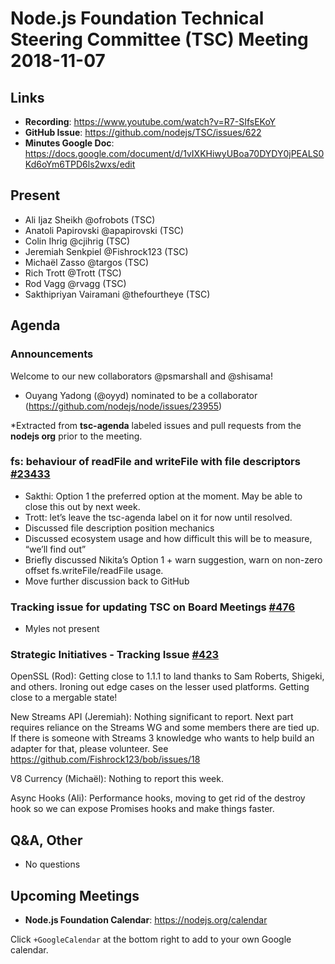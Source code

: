 # Node.js Foundation Technical Steering Committee (TSC) Meeting 2018-11-07

## Links

* **Recording**: https://www.youtube.com/watch?v=R7-SIfsEKoY
* **GitHub Issue**: https://github.com/nodejs/TSC/issues/622
* **Minutes Google Doc**: https://docs.google.com/document/d/1vIXKHiwyUBoa70DYDY0jPEALS0Kd6oYm6TPD6ls2wxs/edit

## Present

* Ali Ijaz Sheikh @ofrobots (TSC)
* Anatoli Papirovski @apapirovski (TSC)
* Colin Ihrig @cjihrig (TSC)
* Jeremiah Senkpiel @Fishrock123 (TSC)
* Michaël Zasso @targos (TSC)
* Rich Trott @Trott (TSC)
* Rod Vagg @rvagg (TSC)
* Sakthipriyan Vairamani @thefourtheye (TSC)

## Agenda

### Announcements

Welcome to our new collaborators @psmarshall and @shisama!

* Ouyang Yadong (@oyyd) nominated to be a collaborator (https://github.com/nodejs/node/issues/23955)

*Extracted from **tsc-agenda** labeled issues and pull requests from the **nodejs org** prior to the meeting.

### fs: behaviour of readFile and writeFile with file descriptors [#23433](https://github.com/nodejs/node/issues/23433)

* Sakthi: Option 1 the preferred option at the moment. May be able to close this out by next week.
* Trott: let’s leave the tsc-agenda label on it for now until resolved.
* Discussed file description position mechanics
* Discussed ecosystem usage and how difficult this will be to measure, “we’ll find out”
* Briefly discussed Nikita’s Option 1 + warn suggestion, warn on non-zero offset fs.writeFile/readFile usage.
* Move further discussion back to GitHub

### Tracking issue for updating TSC on Board Meetings [#476](https://github.com/nodejs/TSC/issues/476)

* Myles not present

### Strategic Initiatives - Tracking Issue [#423](https://github.com/nodejs/TSC/issues/423)

OpenSSL (Rod): Getting close to 1.1.1 to land thanks to Sam Roberts, Shigeki, and others. Ironing out edge cases on the lesser used platforms. Getting close to a mergable state!

New Streams API (Jeremiah): Nothing significant to report. Next part requires reliance on the Streams WG and some members there are tied up. If there is someone with Streams 3 knowledge who wants to help build an adapter for that, please volunteer. See https://github.com/Fishrock123/bob/issues/18

V8 Currency (Michaël): Nothing to report this week.

Async Hooks (Ali): Performance hooks, moving to get rid of the destroy hook so we can expose Promises hooks and make things faster.

## Q&A, Other

* No questions

## Upcoming Meetings

* **Node.js Foundation Calendar**: https://nodejs.org/calendar

Click `+GoogleCalendar` at the bottom right to add to your own Google calendar.
